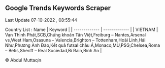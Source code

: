 

## Google Trends Keywords Scraper 
 
Last Update 07-10-2022 , 08:55:44

Country List :
 Name  | Keyword |
| ------------- | ------------- |
| VIETNAM | Vạn Thịnh Phát,SCB,Chứng khoán Tân Việt,Freiburg – Nantes,Arsenal vs,West Ham,Osasuna – Valencia,Brighton – Tottenham,Hoài Linh,Hải Như,Phương Anh Đào,Kết quả futsal châu Á,Monaco,MU,PSG,Chelsea,Roma – Betis,Sheriff – Real Sociedad,Bi Rain,Bình An |



© Abdul Muttaqin 
